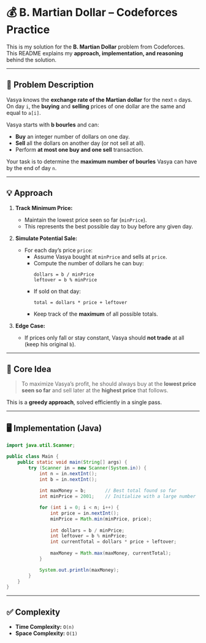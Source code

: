 # 💰 B. Martian Dollar – Codeforces Practice

This is my solution for the **B. Martian Dollar** problem from Codeforces.  
This README explains my **approach, implementation, and reasoning** behind the solution.

---

## 📄 Problem Description

Vasya knows the **exchange rate of the Martian dollar** for the next `n` days.  
On day `i`, the **buying** and **selling** prices of one dollar are the same and equal to `a[i]`.

Vasya starts with **b bourles** and can:
- **Buy** an integer number of dollars on one day.
- **Sell** all the dollars on another day (or not sell at all).
- Perform **at most one buy and one sell** transaction.

Your task is to determine the **maximum number of bourles** Vasya can have by the end of day `n`.

---

## 💡 Approach

1. **Track Minimum Price:**
   - Maintain the lowest price seen so far (`minPrice`).
   - This represents the best possible day to buy before any given day.

2. **Simulate Potential Sale:**
   - For each day’s price `price`:
     - Assume Vasya bought at `minPrice` and sells at `price`.
     - Compute the number of dollars he can buy:
       ```
       dollars = b / minPrice
       leftover = b % minPrice
       ```
     - If sold on that day:
       ```
       total = dollars * price + leftover
       ```
     - Keep track of the **maximum** of all possible totals.

3. **Edge Case:**
   - If prices only fall or stay constant, Vasya should **not trade** at all (keep his original `b`).

---

## 🧠 Core Idea

> To maximize Vasya’s profit, he should always buy at the **lowest price seen so far** and sell later at the **highest price** that follows.

This is a **greedy approach**, solved efficiently in a single pass.

---

## 🖥️ Implementation (Java)

```java
import java.util.Scanner;

public class Main {
    public static void main(String[] args) {
        try (Scanner in = new Scanner(System.in)) {
            int n = in.nextInt();
            int b = in.nextInt();
            
            int maxMoney = b;       // Best total found so far
            int minPrice = 2001;    // Initialize with a large number

            for (int i = 0; i < n; i++) {
                int price = in.nextInt();
                minPrice = Math.min(minPrice, price);
                
                int dollars = b / minPrice;
                int leftover = b % minPrice;
                int currentTotal = dollars * price + leftover;
                
                maxMoney = Math.max(maxMoney, currentTotal);
            }

            System.out.println(maxMoney);
        }
    }
}
```
---
## ✅ Complexity
- **Time Complexity:** `O(n)`
- **Space Complexity:** `O(1)`
